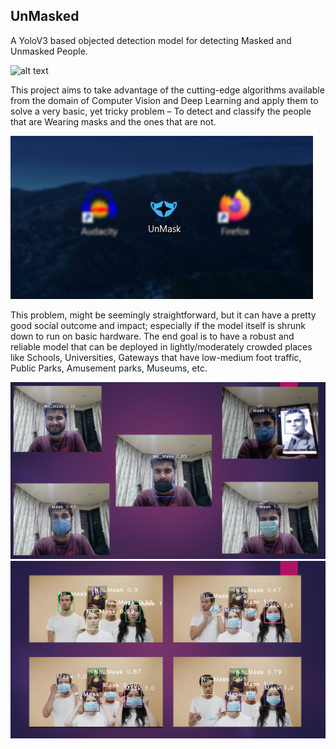 ## UnMasked
A YoloV3 based objected detection model for detecting Masked and Unmasked People. 


![alt text](https://github.com/KaProDes/UnMasked/blob/main/icon.ico "Logo Title Text 1")

This project aims to take advantage of the cutting-edge algorithms available from the domain of Computer Vision and Deep Learning and apply them to solve a very basic, yet tricky problem – To detect and classify the people that are Wearing masks and the ones that are not. 

![alt text](https://github.com/KaProDes/UnMasked/blob/main/ss3.jpg "SS 3")

This problem, might be seemingly straightforward, but it can have a pretty good social outcome and impact; especially if the model itself is shrunk down to run on basic hardware.
The end goal is to have a robust and reliable model that can be deployed in lightly/moderately crowded places like Schools, Universities, Gateways that have low-medium foot traffic, Public Parks, Amusement parks, Museums, etc.

![alt text](https://github.com/KaProDes/UnMasked/blob/main/ss1.png "SS 1")
![alt text](https://github.com/KaProDes/UnMasked/blob/main/ss2.png "SS 2")
